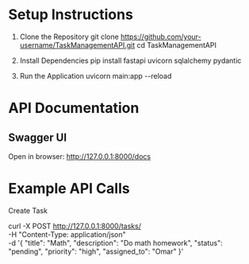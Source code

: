 # Setup Instructions
1. Clone the Repository
git clone https://github.com/your-username/TaskManagementAPI.git
cd TaskManagementAPI

2. Install Dependencies
pip install fastapi uvicorn sqlalchemy pydantic

3. Run the Application
uvicorn main:app --reload

# API Documentation
## Swagger UI
Open in browser: http://127.0.0.1:8000/docs

# Example API Calls
Create Task

curl -X POST http://127.0.0.1:8000/tasks/ \
  -H "Content-Type: application/json" \
  -d '{
        "title": "Math",
        "description": "Do math homework",
        "status": "pending",
        "priority": "high",
        "assigned_to": "Omar"
      }'
